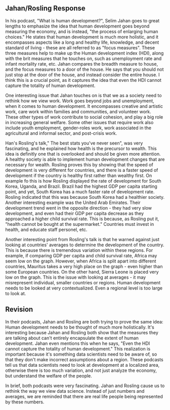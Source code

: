 ## Jahan/Rosling Response

In his podcast, "What is human development?", Selim Jahan goes to great lengths to emphasize the idea that human development goes beyond measuring the economy, and is instead, "the process of enlarging human choices." He states that human development is much more holistic, and it encompasses aspects like a long and healthy life, knowledge, and decent standard of living - these are all referred to as "focus measures". These three measures help to make up the Human development index (HDI), along with the brit measures that he touches on, such as unemployment rate and infant mortality rate, etc. Jahan compares the breadth measure to house, and the focus measures to a door of the house. He says that you should not just stop at the door of the house, and instead consider the entire house. I think this is a crucial point, as it captures the idea that even the HDI cannot capture the totality of human development.  
 
One interesting issue that Jahan touches on is that we as a society need to rethink how we view work. Work goes beyond jobs and unemployment, when it comes to human development. It encompasses creative and artistic work, care work within families and communities, and volunteer work. These other types of work contribute to social cohesion, and play a big role in increasing general welfare. Some other issues that require work also include youth employment, gender-roles work, work associated in the agricultural and informal sector, and post-crisis work. 

Han's Rosling's talk," The best stats you've never seen", was very fascinating, and he explained how health is the precursor to wealth. This idea is definitly one that is overlooked and should be given more attention. A healthy society is able to implement human development changes that are necessary for wealth. Rosling proves this by showing that the speed of development is very different for countries, and there is a faster speed of development if the country is healthy first rather than wealthy first. On example fo this is how Rosling displayed the rate of development for South Korea, Uganda, and Brazil. Brazil had the highest GDP per capita starting point, and yet, South Korea has a much faster rate of development rate. Rosling indicated that this was because South Korea had a healthier society. Another interesting example was the United Arab Emirates. Their development trend went in the opposite direction - they had very slow development, and even had their GDP per capita decrease as they approached a higher child survival rate. This is because, as Rosling put it, "health cannot be bought at the supermarket." Countries must invest in health, and educate staff personel, etc. 

Another interesting point from Rosling's talk is that he warned against just looking at countries' averages to determine the development of the country. This is because there is tremendous variation within these regions. For example, if comparing GDP per capita and child survival rate, Africa may seem low on the graph. However, when Africa is split apart into different countries, Mauritus takes a very high place on the graph - even higher than some European countries. On the other hand, Sierra Leone is placed very low on the graph. This is the issue with looking at averages - it may misrepresent individual, smaller countries or regions. Human development needs to be looked at very contextualized. Even a regional level is too large to look at. 
 
## Revision 
 
In their podcasts, Jahan and Rosling are both trying to prove the same idea: Human development needs to be thought of much more holistically. It's interesting because Jahan and Rosling both show that the measures they are talking about can't entirely encapsulate the extent of human development. Jahan even mentions this when he says, "Even the HDI cannot capture the totality of human development." This realization is important because it's something data scientists need to be aware of, so that they don't make incorrect assumptions about a region. These podcasts tell us that data scientists need to look at development at a localized area, otherwise there is too much variation, and not just analyze the economy, but understand the welfare of the people. 

In brief, both podcasts were very fascinating. Jahan and Rosling cause us to rethink the way we view data science. Instead of just numbers and averages, we are reminded that there are real life people being represented by these numbers. 
